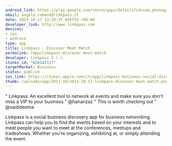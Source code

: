 ```yaml
--- 
android_link: https://play.google.com/store/apps/details?id=com.phonegap.linkpass
email: angelo.romano@linkpass.it
date: 2013-10-17 13:28:37.645753 +00:00
developer_link: http://www.linkpass.com
devices: 
- ios
- android
type: app
title: Linkpass - Discover Meet Match
permalink: /app/linkpass-discover-meet-match
developer: Linkpass S.r.l.
itunes_id: "626141117"
targetMarket: Business
status: publish
ios_link: https://itunes.apple.com/it/app/linkpass-business-social-discovery/id626141117?mt=8
thumb: /uploads/app/2013-10/2013-10-17-linkpass-discover-meet-match.png
---
```


" Linkpass: An excellent tool to network at events and make sure you don't miss a VIP to your business " @hananzaz
" This is worth checking out " @saidideema

Linkpass is a social business discovery app for business networking. Linkpass can help you to find the events based on your interests and to meet people you want to meet at the conferences, meetups and tradeshows. Whether you’re organizing, exhibiting at, or simply attending the event.
